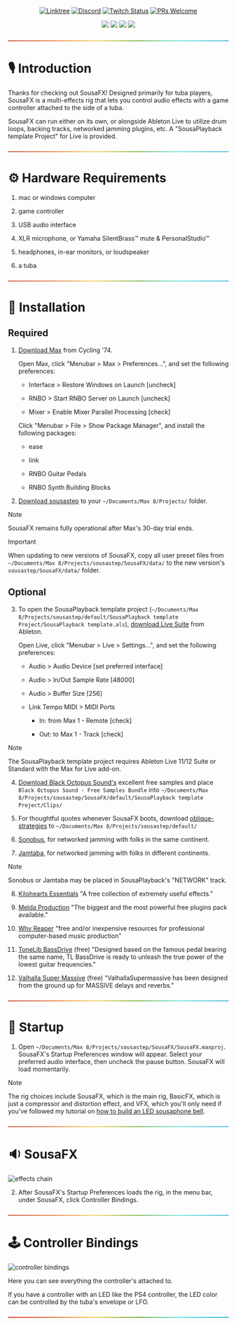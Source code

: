 <div align="center">

[![Linktree](https://img.shields.io/badge/linktree-1de9b6?logo=linktree&style=flat-square&color=029900)](https://linktr.ee/sousastep) [![Discord](https://img.shields.io/discord/1044699978993504368?label=Discord&logo=discord&logoColor=5865F2&style=flat-square&color=5865F2)](https://discord.gg/feBwTZt84d) [![Twitch Status](https://img.shields.io/twitch/status/sousastep?label=Twitch&logo=twitch&style=flat-square)](https://www.twitch.tv/sousastep) [![PRs Welcome](https://img.shields.io/badge/PRs-welcome-brightgreen.svg?style=flat-square&color=029900)](https://makeapullrequest.com) 

[![](https://img.shields.io/static/v1?label=Support%20on%20Ko-Fi&message=%E2%9D%A4&logo=Kofi)](https://ko-fi.com/sousafx) [![](https://img.shields.io/static/v1?label=Support%20on%20Patreon&message=%E2%9D%A4&logo=Patreon)](https://patreon.com/sousastep) [![](https://img.shields.io/static/v1?label=Support%20on%20Github&message=%E2%9D%A4&logo=Github)](https://github.com/sponsors/jbaylies) [![](https://img.shields.io/static/v1?label=Support%20via%20Venmo&message=%E2%9D%A4&logo=Venmo)](https://venmo.com/sousastep)

</div>


<a href="#studio_microphone-introduction">![rainbow](./media/rainbow.png)</a>

# :studio_microphone: Introduction

Thanks for checking out SousaFX! Designed primarily for tuba players, SousaFX is a multi-effects rig that lets you control audio effects with a game controller attached to the side of a tuba.

SousaFX can run either on its own, or alongside Ableton Live to utilize drum loops, backing tracks, networked jamming plugins, etc. A "SousaPlayback template Project" for Live is provided.


<a href="#gear-hardware-requirements">![rainbow](./media/rainbow.png)</a>

# :gear: Hardware Requirements

1. mac or windows computer

1. game controller

1. USB audio interface

1. XLR microphone, or Yamaha SilentBrass™ mute & PersonalStudio™

1. headphones, in-ear monitors, or loudspeaker

1. a tuba


<a href="#floppy_disk-installation">![rainbow](./media/rainbow.png)</a>

# :floppy_disk: Installation

## Required

1. [Download Max](https://cycling74.com/downloads) from Cycling '74. 

    Open Max, click "Menubar > Max > Preferences...", and set the following preferences:
        
    - Interface > Restore Windows on Launch [uncheck]
    
    - RNBO > Start RNBO Server on Launch [uncheck]

    - Mixer > Enable Mixer Parallel Processing [check]

    Click "Menubar > File > Show Package Manager", and install the following packages:

    - ease

    - link

    - RNBO Guitar Pedals

    - RNBO Synth Building Blocks

2. [Download sousastep](https://github.com/Sousastep/sousastep/releases/latest) to your `~/Documents/Max 8/Projects/` folder. 

> [!NOTE]
> SousaFX remains fully operational after Max's 30-day trial ends.

> [!IMPORTANT]
> When updating to new versions of SousaFX, copy all user preset files from `~/Documents/Max 8/Projects/sousastep/SousaFX/data/` to the new version's `sousastep/SousaFX/data/` folder.

## Optional

3. To open the SousaPlayback template project (`~/Documents/Max 8/Projects/sousastep/default/SousaPlayback template Project/SousaPlayback template.als`), [download Live Suite](https://www.ableton.com/en/trial/) from Ableton.

    Open Live, click "Menubar > Live > Settings...", and set the following preferences:

    - Audio > Audio Device [set preferred interface]

    - Audio > In/Out Sample Rate [48000]

    - Audio > Buffer Size [256]

    - Link Tempo MIDI > MIDI Ports

        - In: from Max 1 - Remote [check]

        - Out: to Max 1 - Track [check]

> [!NOTE]
> The SousaPlayback template project requires Ableton Live 11/12 Suite or Standard with the Max for Live add-on.

4.  [Download Black Octopus Sound's](https://blackoctopus-sound.com/product/free-1gb-of-black-octopus-samples/) excellent free samples and place `Black Octopus Sound - Free Samples Bundle` into `~/Documents/Max 8/Projects/sousastep/SousaFX/default/SousaPlayback template Project/Clips/`

5. For thoughtful quotes whenever SousaFX boots, download [oblique-strategies](https://github.com/zzkt/oblique-strategies) to `~/Documents/Max 8/Projects/sousastep/default/`

6.  [Sonobus](https://sonobus.net/#download), for networked jamming with folks in the same continent.

7.  [Jamtaba](https://github.com/elieserdejesus/JamTaba/releases), for networked jamming with folks in different continents.

> [!NOTE]
> Sonobus or Jamtaba may be placed in SousaPlayback's "NETWORK" track.

8.  [Kilohearts Essentials](https://kilohearts.com/products/kilohearts_essentials) "A free collection of extremely useful effects."

9.  [Melda Production](https://www.meldaproduction.com/MFreeFxBundle) "The biggest and the most powerful free plugins pack available."

10. [Why Reaper](https://whyreaper.com/plugins-resources/) "free and/or inexpensive resources for professional computer-based music production"

11. [ToneLib BassDrive](https://tonelib.net/tl-bassdrive.html) (free) "Designed based on the famous pedal bearing the same name, TL BassDrive is ready to unleash the true power of the lowest guitar frequencies."

12. [Valhalla Super Massive](https://valhalladsp.com/shop/reverb/valhalla-supermassive/) (free) "ValhallaSupermassive has been designed from the ground up for MASSIVE delays and reverbs."



<a href="#steam_locomotive-startup">![rainbow](./media/rainbow.png)</a>

# :steam_locomotive: Startup

1. Open `~/Documents/Max 8/Projects/sousastep/SousaFX/SousaFX.maxproj`. SousaFX's Startup Preferences window will appear. Select your preferred audio interface, then uncheck the pause button. SousaFX will load momentarily.

> [!NOTE]
> The rig choices include SousaFX, which is the main rig, BasicFX, which is just a compressor and distortion effect, and VFX, which you'll only need if you've followed my tutorial on [how to build an LED sousaphone bell](https://jbaylies.github.io/Electrobrass_Encyclopedia/en/master/content/tutorials/LED-sousa-bell.html).


<a href="#sound-sousafx">![rainbow](./media/rainbow.png)</a>

# :sound: SousaFX

![effects chain](./media/effects-chain.gif)

2. After SousaFX's Startup Preferences loads the rig, in the menu bar, under SousaFX, click Controller Bindings.


<a href="#joystick-controller-bindings">![rainbow](./media/rainbow.png)</a>

# :joystick: Controller Bindings

![controller bindings](./media/controller-bindings.gif)

Here you can see everything the controller's attached to.

If you have a controller with an LED like the PS4 controller, the LED color can be controlled by the tuba's envelope or LFO. 


<a href="#">![rainbow](./media/rainbow.png)</a>
